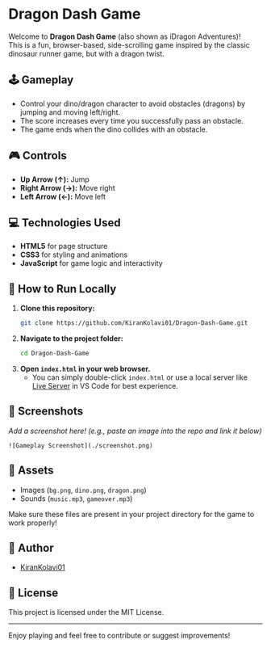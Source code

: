 # Dragon Dash Game
Welcome to **Dragon Dash Game** (also shown as iDragon Adventures)!  
This is a fun, browser-based, side-scrolling game inspired by the classic dinosaur runner game, but with a dragon twist.

## 🕹️ Gameplay

- Control your dino/dragon character to avoid obstacles (dragons) by jumping and moving left/right.
- The score increases every time you successfully pass an obstacle.
- The game ends when the dino collides with an obstacle.

## 🎮 Controls

- **Up Arrow (↑):** Jump
- **Right Arrow (→):** Move right
- **Left Arrow (←):** Move left

## 💻 Technologies Used

- **HTML5** for page structure
- **CSS3** for styling and animations
- **JavaScript** for game logic and interactivity

## 🚀 How to Run Locally

1. **Clone this repository:**
   ```sh
   git clone https://github.com/KiranKolavi01/Dragon-Dash-Game.git
   ```
2. **Navigate to the project folder:**
   ```sh
   cd Dragon-Dash-Game
   ```
3. **Open `index.html` in your web browser.**
   - You can simply double-click `index.html` or use a local server like [Live Server](https://marketplace.visualstudio.com/items?itemName=ritwickdey.LiveServer) in VS Code for best experience.

## 📸 Screenshots

_Add a screenshot here! (e.g., paste an image into the repo and link it below)_

```
![Gameplay Screenshot](./screenshot.png)
```

## 🎵 Assets

- Images (`bg.png`, `dino.png`, `dragon.png`)
- Sounds (`music.mp3`, `gameover.mp3`)

Make sure these files are present in your project directory for the game to work properly!

## 👤 Author

- [KiranKolavi01](https://github.com/KiranKolavi01)

## 📝 License

This project is licensed under the MIT License.

---

Enjoy playing and feel free to contribute or suggest improvements!
